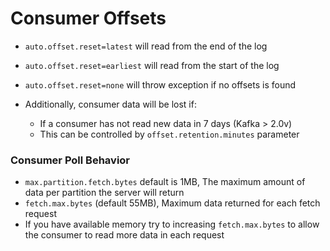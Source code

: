 # Consumer Offsets

- `auto.offset.reset=latest` will read from the end of the log
- `auto.offset.reset=earliest` will read from the start of the log
- `auto.offset.reset=none` will throw exception if no  offsets is found

- Additionally, consumer data will be lost if:
  - If a consumer has not read new data in 7 days (Kafka > 2.0v)
  - This can be controlled by `offset.retention.minutes` parameter

### Consumer Poll Behavior
- `max.partition.fetch.bytes` default is 1MB, The maximum amount of data per partition the server will return
- `fetch.max.bytes` (default 55MB), Maximum data returned for each fetch request
- If you have available memory try to increasing `fetch.max.bytes` to allow the consumer to read  more data in each request
